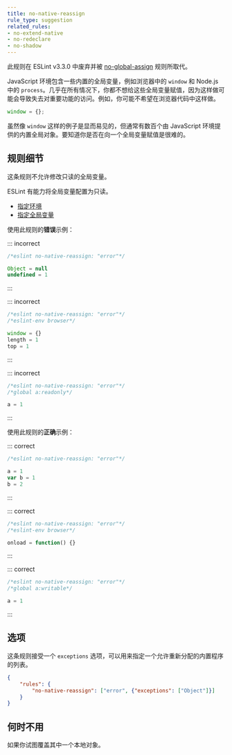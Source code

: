 ```yaml
---
title: no-native-reassign
rule_type: suggestion
related_rules:
- no-extend-native
- no-redeclare
- no-shadow
---
```


此规则在 ESLint v3.3.0 中废弃并被 [no-global-assign](no-global-assign) 规则所取代。

JavaScript 环境包含一些内置的全局变量，例如浏览器中的 `window` 和 Node.js 中的 `process`。几乎在所有情况下，你都不想给这些全局变量赋值，因为这样做可能会导致失去对重要功能的访问。例如，你可能不希望在浏览器代码中这样做。

```js
window = {};
```

虽然像 `window` 这样的例子是显而易见的，但通常有数百个由 JavaScript 环境提供的内置全局对象。要知道你是否在向一个全局变量赋值是很难的。

## 规则细节

这条规则不允许修改只读的全局变量。

ESLint 有能力将全局变量配置为只读。

* [指定环境](../user-guide/configuring#specifying-environments)
* [指定全局变量](../user-guide/configuring#specifying-globals)

使用此规则的**错误**示例：

::: incorrect

```js
/*eslint no-native-reassign: "error"*/

Object = null
undefined = 1
```

:::

::: incorrect

```js
/*eslint no-native-reassign: "error"*/
/*eslint-env browser*/

window = {}
length = 1
top = 1
```

:::

::: incorrect

```js
/*eslint no-native-reassign: "error"*/
/*global a:readonly*/

a = 1
```

:::

使用此规则的**正确**示例：

::: correct

```js
/*eslint no-native-reassign: "error"*/

a = 1
var b = 1
b = 2
```

:::

::: correct

```js
/*eslint no-native-reassign: "error"*/
/*eslint-env browser*/

onload = function() {}
```

:::

::: correct

```js
/*eslint no-native-reassign: "error"*/
/*global a:writable*/

a = 1
```

:::

## 选项

这条规则接受一个 `exceptions` 选项，可以用来指定一个允许重新分配的内置程序的列表。

```json
{
    "rules": {
        "no-native-reassign": ["error", {"exceptions": ["Object"]}]
    }
}
```

## 何时不用

如果你试图覆盖其中一个本地对象。
